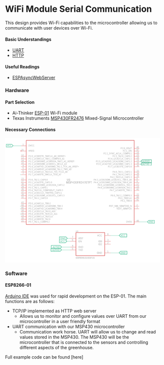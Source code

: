 # WiFi Module Serial Communication
This design provides Wi-Fi capabilities to the microcontroller allowing us to communicate with user devices over Wi-Fi.

#### Basic Understandings
- [UART](https://en.wikipedia.org/wiki/Universal_asynchronous_receiver-transmitter)
- [HTTP](https://en.wikipedia.org/wiki/Hypertext_Transfer_Protocol)

#### Useful Readings
- [ESPAsyncWebServer](https://github.com/me-no-dev/ESPAsyncWebServer/blob/master/README.md)

### Hardware

#### Part Selection

- Ai-Thinker [ESP-01](https://docs.ai-thinker.com/_media/esp8266/docs/esp-01_product_specification_en.pdf) Wi-Fi module
- Texas Instruments [MSP430FR2476](https://www.ti.com/product/MSP430FR2476/part-details/MSP430FR2476TRHAR) Mixed-Signal Microcontroller

#### Necessary Connections
![Hardware connections image...](https://github.com/KalebOTB/Embedded-Systems/blob/main/WiFi_Implementation/Circuit.png)

### Software

#### ESP8266-01

[Arduino IDE](https://www.arduino.cc/en/software) was used for rapid development on the ESP-01. The main functions are as follows:
- TCP/IP implemented as HTTP web server
  - Allows us to monitor and configure values over UART from our microcontroller in a user friendly format
- UART communication with our MSP430 microcontroller
  - Communication work horse. UART will allow us to change and read values stored in the MSP430. The MSP430 will be the microcontroller that is connected to the sensors and controlling different aspects of the greenhouse.

Full example code can be found [here]
